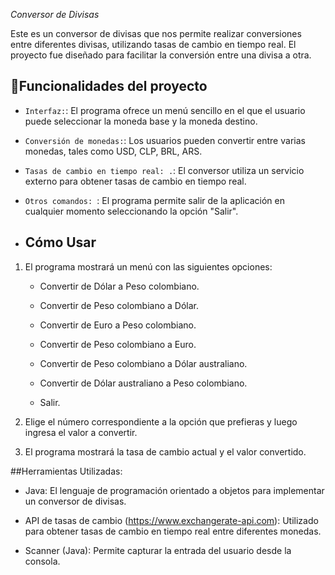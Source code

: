 <em> Conversor de Divisas </em>

Este es un conversor de divisas que nos permite realizar conversiones entre diferentes divisas, utilizando tasas de cambio en tiempo real. El proyecto fue diseñado para facilitar la conversión entre una divisa a otra. 

## :hammer:Funcionalidades del proyecto

- `Interfaz:`:  El programa ofrece un menú sencillo en el que el usuario puede seleccionar la moneda base y la moneda destino.
- `Conversión de monedas:`:  Los usuarios pueden convertir entre varias monedas, tales como USD, CLP, BRL, ARS.
- `Tasas de cambio en tiempo real: .`: El conversor utiliza un servicio externo para obtener tasas de cambio en tiempo real. 
- `Otros comandos: `: El programa permite salir de la aplicación en cualquier momento seleccionando la opción "Salir".

- ## Cómo Usar

1. El programa mostrará un menú con las siguientes opciones:
   
   * Convertir de Dólar a Peso colombiano.

   * Convertir de Peso colombiano a Dólar.

   * Convertir de Euro a Peso colombiano.

   * Convertir de Peso colombiano a Euro.

   * Convertir de Peso colombiano a Dólar australiano.

   * Convertir de Dólar australiano a Peso colombiano.

   * Salir.
 

2. Elige el número correspondiente a la opción que prefieras y luego ingresa el valor a convertir.

3. El programa mostrará la tasa de cambio actual y el valor convertido.

##Herramientas Utilizadas: 

   * Java: El lenguaje de programación orientado a objetos para implementar un conversor de divisas.

   * API de tasas de cambio (https://www.exchangerate-api.com): Utilizado para obtener tasas de cambio en tiempo real entre diferentes monedas.

   * Scanner (Java): Permite capturar la entrada del usuario desde la consola.
